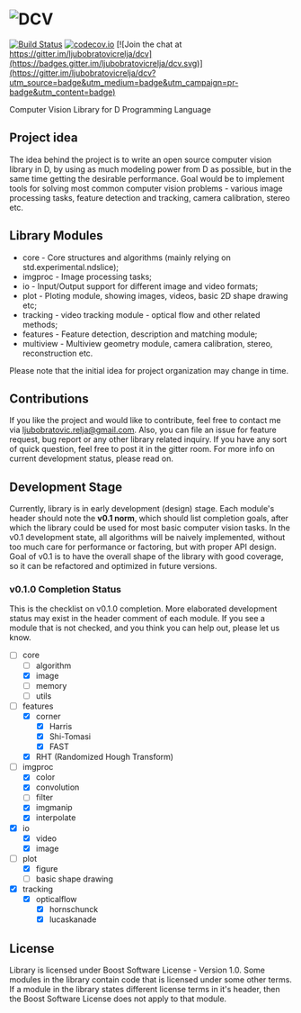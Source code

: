 # ![DCV](http://ljubobratovicrelja.github.io/dcv/images/dcv_logo.png)

[![Build Status](https://travis-ci.org/ljubobratovicrelja/dcv.svg?branch=master)](https://travis-ci.org/ljubobratovicrelja/dcv) [![codecov.io](https://codecov.io/github/ljubobratovicrelja/dcv/coverage.svg?branch=master)](https://codecov.io/github/ljubobratovicrelja/dcv?branch=master) [![Join the chat at https://gitter.im/ljubobratovicrelja/dcv](https://badges.gitter.im/ljubobratovicrelja/dcv.svg)](https://gitter.im/ljubobratovicrelja/dcv?utm_source=badge&utm_medium=badge&utm_campaign=pr-badge&utm_content=badge)

Computer Vision Library for D Programming Language

## Project idea
The idea behind the project is to write an open source computer vision library in D, by using as much modeling power from D as possible, but in the same time getting the desirable performance. Goal would be to implement tools for solving most common computer vision problems - various image processing tasks, feature detection and tracking, camera calibration, stereo etc.

## Library Modules
* core - Core structures and algorithms (mainly relying on std.experimental.ndslice);
* imgproc - Image processing tasks;
* io - Input/Output support for different image and video formats;
* plot - Ploting module, showing images, videos, basic 2D shape drawing etc;
* tracking - video tracking module - optical flow and other related methods;
* features - Feature detection, description and matching module;
* multiview - Multiview geometry module, camera calibration, stereo, reconstruction etc.

Please note that the initial idea for project organization may change in time.

## Contributions
If you like the project and would like to contribute, feel free to contact me via [ljubobratovic.relja@gmail.com](ljubobratovic.relja@gmail.com). Also, you can file an issue for feature request, bug report or any other library related inquiry. If you have any sort of quick question, feel free to post it in the gitter room. For more info on current development status, please read on.

## Development Stage
Currently, library is in early development (design) stage. Each module's header should note the **v0.1 norm**, which should list completion goals, after which the library could be used for most basic computer vision tasks. In the v0.1 development state, all algorithms will be naively implemented, without too much care for performance or factoring, but with proper API design. Goal of v0.1 is to have the overall shape of the library with good coverage, so it can be refactored and optimized in future versions.

### v0.1.0 Completion Status

This is the checklist on v0.1.0 completion. More elaborated development status may exist in the header comment of each module. If you see a module that is not checked, and you think you can help out, please let us know.

 - [ ] core
   - [ ] algorithm
   - [x] image
   - [ ] memory
   - [ ] utils
 - [ ] features
   - [x] corner 
     - [x] Harris
     - [x] Shi-Tomasi
     - [x] FAST
   - [x] RHT (Randomized Hough Transform)
 - [ ] imgproc
   - [x] color
   - [x] convolution
   - [ ] filter
   - [x] imgmanip
   - [x] interpolate
 - [x] io
   - [x] video
   - [x] image
 - [ ] plot
   - [x] figure
   - [ ] basic shape drawing
 - [x] tracking
   - [x] opticalflow
     - [x] hornschunck
     - [x] lucaskanade

## License
Library is licensed under Boost Software License - Version 1.0. Some modules in the library contain code that is licensed under some other terms. If a module in the library states different license terms in it's header, then the Boost Software License does not apply to that module.

